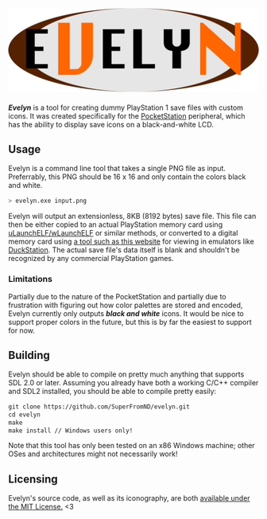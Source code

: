 ![](https://raw.githubusercontent.com/SuperFromND/evelyn/main/res/logo.svg)
---
***Evelyn*** is a tool for creating dummy PlayStation 1 save files with custom icons. It was created specifically for the [PocketStation](https://en.wikipedia.org/wiki/PocketStation) peripheral, which has the ability to display save icons on a black-and-white LCD.

## Usage
Evelyn is a command line tool that takes a single PNG file as input. Preferrably, this PNG should be 16 x 16 and only contain the colors black and white.
```bash
> evelyn.exe input.png
```
Evelyn will output an extensionless, 8KB (8192 bytes) save file. This file can then be either copied to an actual PlayStation memory card using [uLaunchELF/wLaunchELF](https://github.com/ps2homebrew/wLaunchELF) or similar methods, or converted to a digital memory card using [a tool such as this website](https://savefileconverter.com/#/ps1/emulator) for viewing in emulators like [DuckStation](https://www.duckstation.org/). The actual save file's data itself is blank and shouldn't be recognized by any commercial PlayStation games.

### Limitations
Partially due to the nature of the PocketStation and partially due to frustration with figuring out how color palettes are stored and encoded, Evelyn currently only outputs ___black and white___ icons. It would be nice to support proper colors in the future, but this is by far the easiest to support for now.

## Building
Evelyn should be able to compile on pretty much anything that supports SDL 2.0 or later. Assuming you already have both a working C/C++ compiler and SDL2 installed, you should be able to compile pretty easily:
```
git clone https://github.com/SuperFromND/evelyn.git
cd evelyn
make
make install // Windows users only!
```
Note that this tool has only been tested on an x86 Windows machine; other OSes and architectures might not necessarily work!

## Licensing
Evelyn's source code, as well as its iconography, are both [available under the MIT License.](https://raw.githubusercontent.com/SuperFromND/evelyn/main/LICENSE) <3